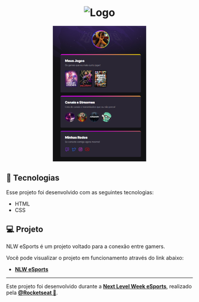 <h1 align="center">
  <img alt="Logo" src="https://global-uploads.webflow.com/61d83a2ebb0ae01ab96e841a/630ced17a99fbd99b6169b52_Logo-NLW-eSports.svg" width="25%">
</h1>

<p align="center">
  <img alt="NLW eSports" src="./assets/capturePage.png" width="50%">
</p>

## 🚀 Tecnologias

Esse projeto foi desenvolvido com as seguintes tecnologias:

- HTML
- CSS

## 💻 Projeto

NLW eSports é um projeto voltado para a conexão entre gamers.

Você pode visualizar o projeto em funcionamento através do link abaixo:

- **[NLW eSports](https://adryelv.github.io/NLW-eSports-Explorer/)**

---

Este projeto foi desenvolvido durante a **[Next Level Week eSports](https://nextlevelweek.com/)**, realizado pela **[@Rocketseat 💜](https://github.com/Rocketseat)**.
